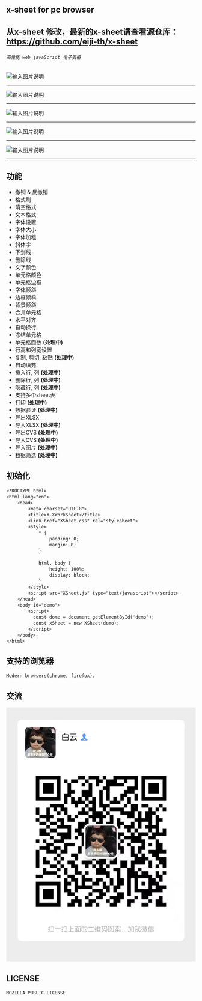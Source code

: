 ## **x-sheet for pc browser**

## 从x-sheet 修改，最新的x-sheet请查看源仓库：<https://github.com/eiji-th/x-sheet>

###### `高性能 web javaScript 电子表格`

![输入图片说明](https://images.gitee.com/uploads/images/2020/0710/212501_7fdc3522_1908036.png "screencapture-file-Users-jerry-Desktop-JavaScript-x-sheet-dist-calendar-2019-html-2020-07-10-21_20_41.png")

------------

![输入图片说明](https://images.gitee.com/uploads/images/2020/0710/212512_f08f4d45_1908036.png "screencapture-file-Users-jerry-Desktop-JavaScript-x-sheet-dist-calendar-2020-html-2020-07-10-21_21_33.png")

------------

![输入图片说明](https://images.gitee.com/uploads/images/2020/0710/212523_e06dde68_1908036.png "screencapture-file-Users-jerry-Desktop-JavaScript-x-sheet-dist-projecttimetable-html-2020-07-10-21_22_08.png")

------------

![输入图片说明](https://images.gitee.com/uploads/images/2020/0710/212535_6bb89054_1908036.png "screencapture-file-Users-jerry-Desktop-JavaScript-x-sheet-dist-purchaseorder-html-2020-07-10-21_22_36.png")

------------

![输入图片说明](https://images.gitee.com/uploads/images/2020/0710/212545_4a26a186_1908036.png "screencapture-file-Users-jerry-Desktop-JavaScript-x-sheet-dist-travel-html-2020-07-10-21_23_01.png")

------------

## 功能

- 撤销 & 反撤销
- 格式刷
- 清空格式
- 文本格式
- 字体设置
- 字体大小
- 字体加粗
- 斜体字
- 下划线
- 删除线
- 文字颜色
- 单元格颜色
- 单元格边框
- 字体倾斜
- 边框倾斜
- 背景倾斜
- 合并单元格
- 水平对齐
- 自动换行
- 冻结单元格
- 单元格函数 **(处理中)**
- 行高和列宽设置
- 复制, 剪切, 粘贴 **(处理中)**
- 自动填充
- 插入行, 列 **(处理中)**
- 删除行, 列 **(处理中)**
- 隐藏行, 列 **(处理中)**
- 支持多个sheet表
- 打印 **(处理中)**
- 数据验证 **(处理中)**
- 导出XLSX
- 导入XLSX **(处理中)**
- 导出CVS **(处理中)**
- 导入CVS **(处理中)**
- 导入图片 **(处理中)**
- 数据筛选 **(处理中)**

## **初始化**

    <!DOCTYPE html>
    <html lang="en">
        <head>
            <meta charset="UTF-8">
            <title>X-XWorkSheet</title>
            <link href="XSheet.css" rel="stylesheet">
            <style>
                * {
                    padding: 0;
                    margin: 0;
                }
        
                html, body {
                    height: 100%;
                    display: block;
                }
            </style>
            <script src="XSheet.js" type="text/javascript"></script>
        </head>
        <body id="demo">
            <script>
              const dome = document.getElementById('demo');
              const xSheet = new XSheet(demo);
            </script>
        </body>
    </html>

## **支持的浏览器**

    Modern browsers(chrome, firefox).

## **交流**

![输入图片说明](./assets/_cgi-bin_mmwebwx-bin_webwxgetmsgimg__&MsgID=5735869489061871077&skey=@crypt_263d2072_0bf9ffd48a131828db37818811803386&mmweb_appid=wx_webfilehelper.jpg)

## **LICENSE**

    MOZILLA PUBLIC LICENSE
